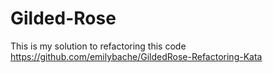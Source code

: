 # Gilded-Rose

This is my solution to refactoring this code https://github.com/emilybache/GildedRose-Refactoring-Kata
